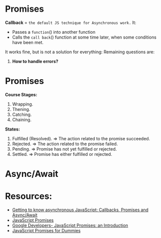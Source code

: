 # Promises

__Callback__ = `the default JS technique for Asynchronous work.`
It: 
- Passes a `function`() into another function 
- Calls the `call back`() function at some time later, when some conditions have been met.

It works fine, but is not a solution for everything:
Remaining questions are:
1) __How to handle errors?__

# Promises 
__Course Stages:__
1. Wrapping.
2. Thening.
3. Catching.
4. Chaining.

__States:__
1. Fulfilled (Resolved). => The action related to the promise succeeded.
2. Rejected. => The action related to the promise failed.
3. Pending. => Promise has not yet fulfilled or rejected.
4. Settled. => Promise has either fulfilled or rejected.

 # Async/Await
 
# Resources:
- [Getting to know asynchronous JavaScript: Callbacks, Promises and Async/Await](https://medium.com/codebuddies/getting-to-know-asynchronous-javascript-callbacks-promises-and-async-await-17e0673281ee)
- [JavaScript Promises](https://davidwalsh.name/promises)
- [Google Developers- JavaScript Promises: an Introduction](https://developers.google.com/web/fundamentals/primers/promises)
- [JavaScript Promises for Dummies](https://scotch.io/tutorials/javascript-promises-for-dummies)
